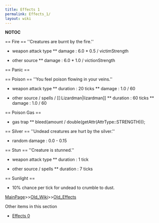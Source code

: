 ```yaml
---
title: Effects 1
permalink: Effects_1/
layout: wiki
---
```

__NOTOC__

== Fire ==
''Creatures are burnt by the fire.''

* weapon attack type
** damage : 6.0 * 0.5 / victimStrength

* other source
** damage : 6.0 * 1.0 / victionStrength

== Panic ==

== Poison ==
''You feel poison flowing in your veins.''

* weapon attack type
** duration : 20 ticks
** damage : 1.0 / 60

* other source / spells / [[:Lizardman|lizardman]]
** duration : 60 ticks
** damage : 1.0 / 60

== Poison Gas ==

* gas trap
** bleed(amount / double(getAttr(AttrType::STRENGTH)));

== Silver ==
''Undead creatures are hurt by the silver.''

* random damage : 0.0 - 0.15

== Stun ==
''Creature is stunned.''

* weapon attack type
** duration : 1 tick

* other source / spells
** duration : 7 ticks

== Sunlight ==

* 10% chance per tick for undead to crumble to dust.

[MainPage](/keeperrl_wiki/ "wikilink")>>[Old_Wiki](/keeperrl_wiki/Old_Wiki "wikilink")>>[Old_Effects](/keeperrl_wiki/Old_Effects "wikilink")

Other items in this section
-    [Effects 0](/keeperrl_wiki/Effects_0 "wikilink")
